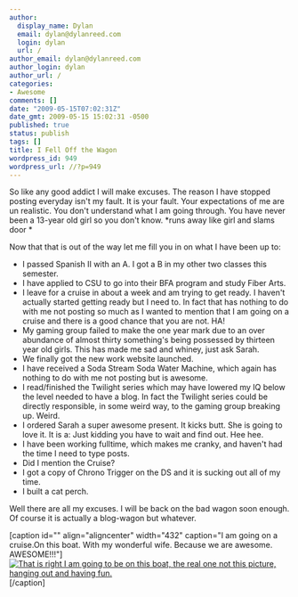 ```yaml
---
author:
  display_name: Dylan
  email: dylan@dylanreed.com
  login: dylan
  url: /
author_email: dylan@dylanreed.com
author_login: dylan
author_url: /
categories:
- Awesome
comments: []
date: "2009-05-15T07:02:31Z"
date_gmt: 2009-05-15 15:02:31 -0500
published: true
status: publish
tags: []
title: I Fell Off the Wagon
wordpress_id: 949
wordpress_url: //?p=949
---
```


So like any good addict I will make excuses. The reason I have stopped posting everyday isn't my fault. It is your fault. Your expectations of me are un realistic. You don't understand what I am going through. You have never been a 13-year old girl so you don't know. *runs away like girl and slams door *

Now that that is out of the way let me fill you in on what I have been up to:

  * I passed Spanish II with an A. I got a B in my other two classes this semester.
  * I have applied to CSU to go into their BFA program and study Fiber Arts.
  * I leave for a cruise in about a week and am trying to get ready. I haven't actually started getting ready but I need to. In fact that has nothing to do with me not posting so much as I wanted to mention that I am going on a cruise and there is a good chance that you are not. HA!
  * My gaming group failed to make the one year mark due to an over abundance of almost thirty something's being possessed by thirteen year old girls. This has made me sad and whiney, just ask Sarah.
  * We finally got the new work website launched.
  * I have received a Soda Stream Soda Water Machine, which again has nothing to do with me not posting but is awesome.
  * I read/finished the Twilight series which may have lowered my IQ below the level needed to have a blog. In fact the Twilight series could be directly responsible, in some weird way, to the gaming group breaking up. Weird.
  * I ordered Sarah a super awesome present. It kicks butt. She is going to love it. It is a: Just kidding you have to wait and find out. Hee hee.
  * I have been working fulltime, which makes me cranky, and haven't had the time I need to type posts.
  * Did I mention the Cruise?
  * I got a copy of Chrono Trigger on the DS and it is sucking out all of my time.
  * I built a cat perch.
  


  
Well there are all my excuses. I will be back on the bad wagon soon enough. Of course it is actually a blog-wagon but whatever. 

 

[caption id="" align="aligncenter" width="432" caption="I am going on a cruise.On this boat. With my wonderful wife. Because we are awesome. AWESOME!!!"][![That is right I am going to be on this boat, the real one not this picture, hanging out and having fun. ][1]][2][/caption]

   [1]: http://www.cruiseweb.nl/images/dwarsdoorsnede/DisneyWonder.jpg (Disney Magic)
   [2]: http://www.cruiseweb.nl/images/dwarsdoorsnede/DisneyWonder.jpg

 

 
